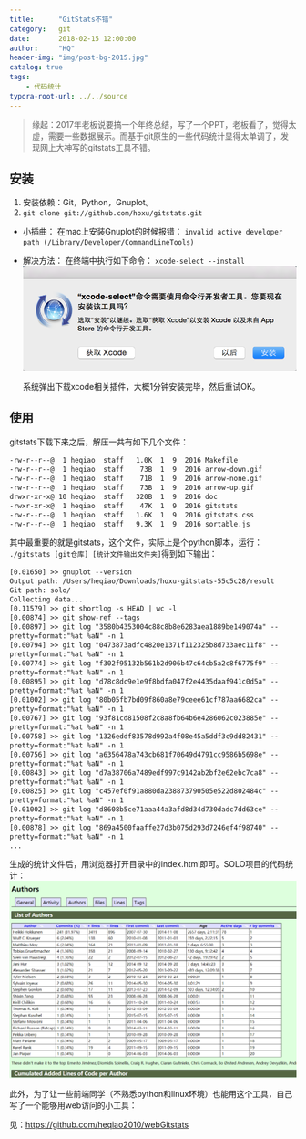 ```yaml
---
title:      "GitStats不错"
category:   git
date:       2018-02-15 12:00:00
author:     "HQ"
header-img: "img/post-bg-2015.jpg"
catalog: true
tags:
    - 代码统计
typora-root-url: ../../source
---
```


> 缘起：2017年老板说要搞一个年终总结，写了一个PPT，老板看了，觉得太虚，需要一些数据展示。而基于git原生的一些代码统计显得太单调了，发现网上大神写的gitstats工具不错。


## 安装
1.	安装依赖：Git，Python，Gnuplot。
2. `git clone git://github.com/hoxu/gitstats.git`

* 小插曲：
  在mac上安装Gnuplot的时候报错：
  `invalid active developer path (/Library/Developer/CommandLineTools)`

* 解决方法：
  在终端中执行如下命令：
  `xcode-select --install`
  <img src="/images/8.png" alt="安装提示" style="zoom:80%;" />

  

  系统弹出下载xcode相关插件，大概1分钟安装完毕，然后重试OK。

## 使用
gitstats下载下来之后，解压一共有如下几个文件：

```
-rw-r--r--@  1 heqiao  staff   1.0K  1  9  2016 Makefile 
-rw-r--r--@  1 heqiao  staff    73B  1  9  2016 arrow-down.gif
-rw-r--r--@  1 heqiao  staff    71B  1  9  2016 arrow-none.gif
-rw-r--r--@  1 heqiao  staff    73B  1  9  2016 arrow-up.gif
drwxr-xr-x@ 10 heqiao  staff   320B  1  9  2016 doc
-rwxr-xr-x@  1 heqiao  staff    47K  1  9  2016 gitstats
-rw-r--r--@  1 heqiao  staff   1.6K  1  9  2016 gitstats.css
-rw-r--r--@  1 heqiao  staff   9.3K  1  9  2016 sortable.js
```



其中最重要的就是gitstats，这个文件，实际上是个python脚本，运行：
`./gitstats [git仓库] [统计文件输出文件夹]`得到如下输出：

```
[0.01650] >> gnuplot --version
Output path: /Users/heqiao/Downloads/hoxu-gitstats-55c5c28/result
Git path: solo/
Collecting data...
[0.11579] >> git shortlog -s HEAD | wc -l
[0.00874] >> git show-ref --tags
[0.00897] >> git log "3580b4353004c88c8b8e6283aea1889be149074a" --pretty=format:"%at %aN" -n 1
[0.00794] >> git log "0473873adfc4820e1371f112325b8d733aec11f8" --pretty=format:"%at %aN" -n 1
[0.00774] >> git log "f302f95132b561b2d906b47c64cb5a2c8f6775f9" --pretty=format:"%at %aN" -n 1
[0.00895] >> git log "d78c8dc9e1e9f8bdfa047f2e4435daaf941c0d5a" --pretty=format:"%at %aN" -n 1
[0.01002] >> git log "80b05fb7bd09f860a8e79ceee61cf787aa6682ca" --pretty=format:"%at %aN" -n 1
[0.00767] >> git log "93f81cd81508f2c8a8fb64b6e4286062c023885e" --pretty=format:"%at %aN" -n 1
[0.00758] >> git log "1326eddf83578d992a4f08e45a5ddf3c9dd82431" --pretty=format:"%at %aN" -n 1
[0.00756] >> git log "a6356478a743cb681f70649d4791cc9586b5698e" --pretty=format:"%at %aN" -n 1
[0.00843] >> git log "d7a38706a7489edf997c9142ab2bf2e62ebc7ca8" --pretty=format:"%at %aN" -n 1
[0.00825] >> git log "c457ef0f91a880da238873790505e522d802484c" --pretty=format:"%at %aN" -n 1
[0.01002] >> git log "d8608b5ce71aaa44a3afd8d34d730dadc7dd63ce" --pretty=format:"%at %aN" -n 1
[0.00878] >> git log "869a4500faaffe27d3b075d293d7246ef4f98740" --pretty=format:"%at %aN" -n 1
...
```



生成的统计文件后，用浏览器打开目录中的index.html即可。SOLO项目的代码统计：
![统计文件](/images/7.png)



此外，为了让一些前端同学（不熟悉python和linux环境）也能用这个工具，自己写了一个能够用web访问的小工具：

见：https://github.com/heqiao2010/webGitstats